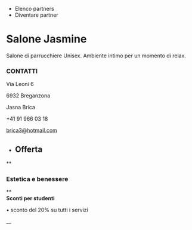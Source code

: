   * Elenco partners
  * Diventare partner

# Salone Jasmine

  
  
  

Salone di parrucchiere Unisex. Ambiente intimo per un momento di relax.

### CONTATTI

Via Leoni 6

6932 Breganzona

Jasna Brica

+41 91 966 03 18

brica3@hotmail.com

  * ## Offerta

**

### Estetica e benessere

**  
**Sconti per studenti**

• sconto del 20% su tutti i servizi

__

